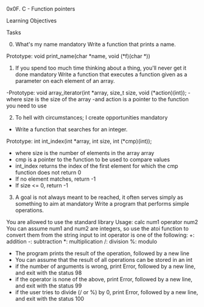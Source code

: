 0x0F. C - Function pointers


Learning Objectives

Tasks

0. What's my name
mandatory
Write a function that prints a name.

Prototype: void print_name(char *name, void (*f)(char *))

1. If you spend too much time thinking about a thing, you'll never get it done
mandatory
Write a function that executes a function given as a parameter on each element of an array.

-Prototype: void array_iterator(int *array, size_t size, void (*action)(int));
-where size is the size of the array
-and action is a pointer to the function you need to use

2. To hell with circumstances; I create opportunities
mandatory
- Write a function that searches for an integer.

Prototype: int int_index(int *array, int size, int (*cmp)(int));
- where size is the number of elements in the array array
- cmp is a pointer to the function to be used to compare values
- int_index returns the index of the first element for which the cmp function does not return 0
- If no element matches, return -1
- If size <= 0, return -1

3. A goal is not always meant to be reached, it often serves simply as something to aim at
mandatory
Write a program that performs simple operations.

You are allowed to use the standard library
Usage: calc num1 operator num2
You can assume num1 and num2 are integers, so use the atoi function to convert them from the string input to int
operator is one of the following:
+: addition
-: subtraction
*: multiplication
/: division
%: modulo
- The program prints the result of the operation, followed by a new line
- You can assume that the result of all operations can be stored in an int
- if the number of arguments is wrong, print Error, followed by a new line, and exit with the status 98
- if the operator is none of the above, print Error, followed by a new line, and exit with the status 99
- if the user tries to divide (/ or %) by 0, print Error, followed by a new line, and exit with the status 100
